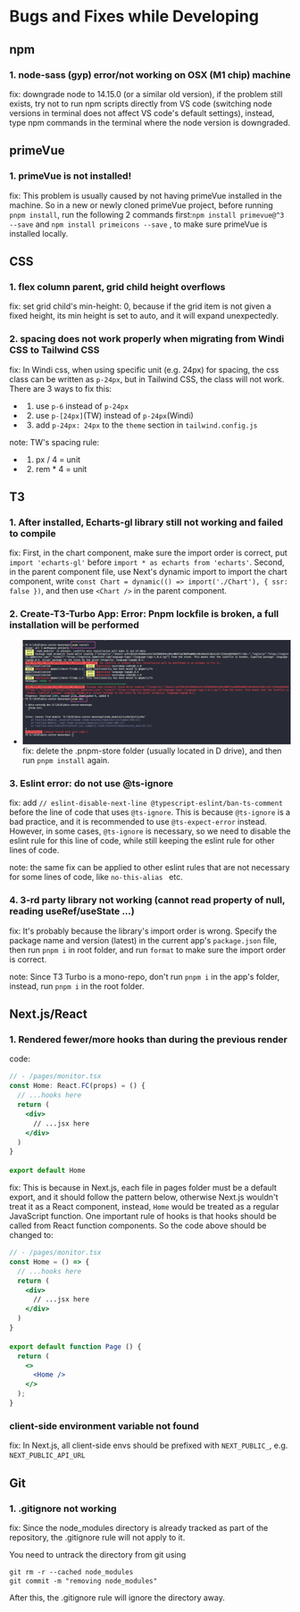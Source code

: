 # Bugs and Fixes while Developing
## npm
### 1. node-sass (gyp) error/not working on OSX (M1 chip) machine
fix: downgrade node to 14.15.0 (or a similar old version), if the problem still exists, try not to run npm scripts directly from VS code (switching node versions in terminal does not affect VS code's default settings), instead, type npm commands in the terminal where the node version is downgraded.

## primeVue

### 1. primeVue is not installed!
fix: This problem is usually caused by not having primeVue installed in the machine. So in a new or newly cloned primeVue project, before running ``` pnpm install ```, run the following 2 commands first:```npm install primevue@^3 --save``` and ```npm install primeicons --save``` , to make sure primeVue is installed locally. 

## CSS

### 1. flex column parent, grid child height overflows
fix: set grid child's min-height: 0, because if the grid item is not given a fixed height, its min height is set to auto, and it will expand unexpectedly.

### 2. spacing does not work properly when migrating from Windi CSS to Tailwind CSS 
fix: In Windi css, when using specific unit (e.g. 24px) for spacing, the css class can be written as ```p-24px```, but in Tailwind CSS, the class will not work. There are 3 ways to fix this:
- 1. use ```p-6``` instead of ```p-24px```
- 2. use ```p-[24px]```(TW) instead of ```p-24px```(Windi)
- 3. add ```p-24px: 24px``` to the ```theme``` section in ```tailwind.config.js```

note: TW's spacing rule:
- 1. px / 4 = unit
- 2. rem * 4 = unit

## T3 

### 1. After installed, Echarts-gl library still not working and failed to compile
fix: First, in the chart component, make sure the import order is correct, put ```import 'echarts-gl'``` before ```import * as echarts from 'echarts'```. Second, in the parent component file, use Next's dynamic import to import the chart component, write ```const Chart = dynamic(() => import('./Chart'), { ssr: false })```, and then use ```<Chart />``` in the parent component.

### 2. Create-T3-Turbo App: Error: Pnpm lockfile is broken, a full installation will be performed
- ![alt](./images/pnpm-t3.png)
fix: delete the .pnpm-store folder (usually located in D drive), and then run ```pnpm install``` again.

### 3. Eslint error: do not use @ts-ignore
fix: add ```// eslint-disable-next-line @typescript-eslint/ban-ts-comment``` before the line of code that uses ```@ts-ignore```. This is because ```@ts-ignore``` is a bad practice, and it is recommended to use ```@ts-expect-error``` instead. However, in some cases, ```@ts-ignore``` is necessary, so we need to disable the eslint rule for this line of code, while still keeping the eslint rule for other lines of code.

note: the same fix can be applied to other eslint rules that are not necessary for some lines of code, like ```no-this-alias ``` etc.

### 4. 3-rd party library not working (cannot read property of null, reading useRef/useState ...)
fix: It's probably because the library's import order is wrong. Specify the package name and version (latest) in the current app's ```package.json``` file, then run ```pnpm i``` in root folder, and run ```format``` to make sure the import order is correct.

note: Since T3 Turbo is a mono-repo, don't run ```pnpm i``` in the app's folder, instead, run ```pnpm i``` in the root folder.

## Next.js/React

### 1. Rendered fewer/more hooks than during the previous render
code:
```jsx
// - /pages/monitor.tsx
const Home: React.FC(props) = () {
  // ...hooks here
  return (
    <div>
      // ...jsx here
    </div>
  )
}

export default Home
```
fix: This is because in Next.js, each file in pages folder must be a default export, and it should follow the pattern below, otherwise Next.js wouldn't treat it as a React component, instead, ```Home``` would be treated as a regular JavaScript function. One important rule of hooks is that hooks should be called from React function components. So the code above should be changed to:
```jsx
// - /pages/monitor.tsx
const Home = () => {
  // ...hooks here
  return (
    <div>
      // ...jsx here
    </div>
  )
}

export default function Page () {
  return (
    <>
      <Home />
    </>
  );
}
```

### client-side environment variable not found
fix: In Next.js, all client-side envs should be prefixed with ```NEXT_PUBLIC_```, e.g. ```NEXT_PUBLIC_API_URL```

## Git

### 1. .gitignore not working
fix: Since the node_modules directory is already tracked as part of the repository, the .gitignore rule will not apply to it.

You need to untrack the directory from git using

```
git rm -r --cached node_modules
git commit -m "removing node_modules"
```

After this, the .gitignore rule will ignore the directory away.